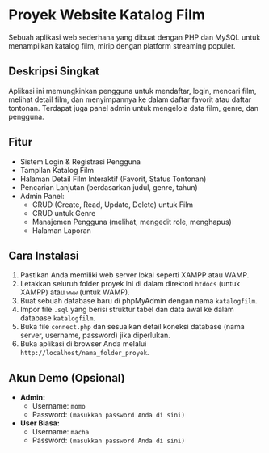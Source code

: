 # Proyek Website Katalog Film

Sebuah aplikasi web sederhana yang dibuat dengan PHP dan MySQL untuk menampilkan katalog film, mirip dengan platform streaming populer.

## Deskripsi Singkat

Aplikasi ini memungkinkan pengguna untuk mendaftar, login, mencari film, melihat detail film, dan menyimpannya ke dalam daftar favorit atau daftar tontonan. Terdapat juga panel admin untuk mengelola data film, genre, dan pengguna.

## Fitur
- Sistem Login & Registrasi Pengguna
- Tampilan Katalog Film
- Halaman Detail Film Interaktif (Favorit, Status Tontonan)
- Pencarian Lanjutan (berdasarkan judul, genre, tahun)
- Admin Panel:
  - CRUD (Create, Read, Update, Delete) untuk Film
  - CRUD untuk Genre
  - Manajemen Pengguna (melihat, mengedit role, menghapus)
  - Halaman Laporan

## Cara Instalasi

1.  Pastikan Anda memiliki web server lokal seperti XAMPP atau WAMP.
2.  Letakkan seluruh folder proyek ini di dalam direktori `htdocs` (untuk XAMPP) atau `www` (untuk WAMP).
3.  Buat sebuah database baru di phpMyAdmin dengan nama `katalogfilm`.
4.  Impor file `.sql` yang berisi struktur tabel dan data awal ke dalam database `katalogfilm`.
5.  Buka file `connect.php` dan sesuaikan detail koneksi database (nama server, username, password) jika diperlukan.
6.  Buka aplikasi di browser Anda melalui `http://localhost/nama_folder_proyek`.

## Akun Demo (Opsional)

-   **Admin:**
    -   Username: `momo`
    -   Password: `(masukkan password Anda di sini)`
-   **User Biasa:**
    -   Username: `macha`
    -   Password: `(masukkan password Anda di sini)`
